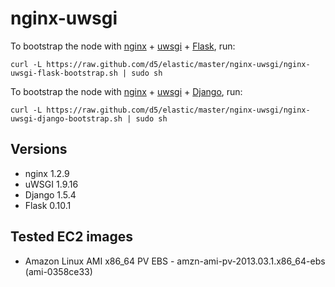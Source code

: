 # nginx-uwsgi

To bootstrap the node with [nginx](http://wiki.nginx.org/) + [uwsgi](http://projects.unbit.it/uwsgi/) + [Flask](http://flask.pocoo.org), run:

```
curl -L https://raw.github.com/d5/elastic/master/nginx-uwsgi/nginx-uwsgi-flask-bootstrap.sh | sudo sh
```

To bootstrap the node with [nginx](http://wiki.nginx.org/) + [uwsgi](http://projects.unbit.it/uwsgi/) + [Django](https://www.djangoproject.com), run:

```
curl -L https://raw.github.com/d5/elastic/master/nginx-uwsgi/nginx-uwsgi-django-bootstrap.sh | sudo sh
```

## Versions

* nginx 1.2.9
* uWSGI 1.9.16
* Django 1.5.4
* Flask 0.10.1

## Tested EC2 images

* Amazon Linux AMI x86_64 PV EBS - amzn-ami-pv-2013.03.1.x86_64-ebs (ami-0358ce33)
